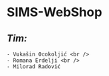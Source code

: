 # SIMS-WebShop
## **_Tim:_** <br />
	- Vukašin Ocokoljić <br />
	- Romana Erdelji <br />
	- Milorad Radović 
